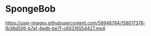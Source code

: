 # SpongeBob

https://user-images.githubusercontent.com/58948784/158017376-fb36d506-b7af-4edb-be7f-c60316554427.mp4

